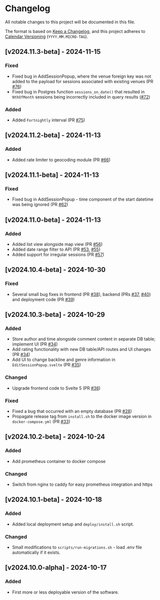 # Changelog

All notable changes to this project will be documented in this file.

The format is based on [Keep a Changelog](https://keepachangelog.com/en/1.1.0/),
and this project adheres to [Calendar Versioning](https://calver.org/) (`YYYY.MM.MICRO-TAG`).

## [v2024.11.3-beta] - 2024-11-15

### Fixed

- Fixed bug in AddSessionPopup, where the venue foreign key was not added to the payload for sessions associated with existing venues (PR [#76](https://github.com/felix-schott/jamsessions/pull/76))
- Fixed bug in Postgres function `sessions_on_date()` that resulted in `NthOfMonth` sessions being incorrectly included in query results ([#72](https://github.com/felix-schott/jamsessions/pull/72))

### Added

- Added `Fortnightly` interval (PR [#75](https://github.com/felix-schott/jamsessions/pull/75))

## [v2024.11.2-beta] - 2024-11-13

### Added

- Added rate limiter to geocoding module (PR [#66](https://github.com/felix-schott/jamsessions/pull/66))

## [v2024.11.1-beta] - 2024-11-13

### Fixed

- Fixed bug in AddSessionPopup - time component of the start datetime was being ignored (PR [#62](https://github.com/felix-schott/jamsessions/pull/62))

## [v2024.11.0-beta] - 2024-11-13

### Added

- Added list view alongside map view (PR [#56](https://github.com/felix-schott/jamsessions/pull/56))
- Added date range filter to API (PR [#53](https://github.com/felix-schott/jamsessions/pull/53), [#55](https://github.com/felix-schott/jamsessions/pull/55))
- Added support for irregular sessions (PR [#57](https://github.com/felix-schott/jamsessions/pull/57))

## [v2024.10.4-beta] - 2024-10-30

### Fixed

- Several small bug fixes in frontend (PR [#38](https://github.com/felix-schott/jamsessions/pull/38)), backend (PRs [#37](https://github.com/felix-schott/jamsessions/pull/37), [#40](https://github.com/felix-schott/jamsessions/pull/40)) and deployment code (PR [#39](https://github.com/felix-schott/jamsessions/pull/39))

## [v2024.10.3-beta] - 2024-10-29

### Added

- Store author and time alongside comment content in separate DB table; implement UI (PR [#34](https://github.com/felix-schott/jamsessions/pull/34))
- Add rating functionality with new DB table/API routes and UI changes (PR [#34](https://github.com/felix-schott/jamsessions/pull/34))
- Add UI to change backline and genre information in `EditSessionPopup.svelte` (PR [#35](https://github.com/felix-schott/jamsessions/issues/35))

### Changed

- Upgrade frontend code to Svelte 5 (PR [#36](https://github.com/felix-schott/jamsessions/pull/34))

### Fixed

- Fixed a bug that occurred with an empty database (PR [#28](https://github.com/felix-schott/jamsessions/pull/28))
- Propagate release tag from `install.sh` to the docker image version in `docker-compose.yml` (PR [#33](https://github.com/felix-schott/jamsessions/pull/33))

## [v2024.10.2-beta] - 2024-10-24

### Added

- Add prometheus container to docker compose

### Changed

- Switch from nginx to caddy for easy prometheus integration and https

## [v2024.10.1-beta] - 2024-10-18

### Added

- Added local deployment setup and `deploy/install.sh` script.

### Changed

- Small modifications to `scripts/run-migrations.sh` - load .env file automatically if it exists.

## [v2024.10.0-alpha] - 2024-10-17

### Added

- First more or less deployable version of the software.